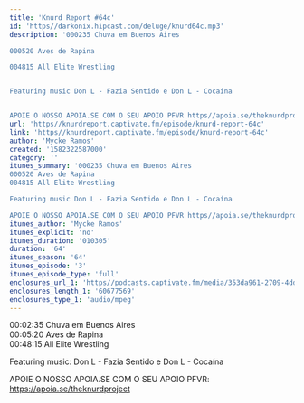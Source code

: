 ```yaml
---
title: 'Knurd Report #64c'
id: 'https//darkonix.hipcast.com/deluge/knurd64c.mp3'
description: '000235 Chuva em Buenos Aires

000520 Aves de Rapina

004815 All Elite Wrestling


Featuring music Don L - Fazia Sentido e Don L - Cocaína


APOIE O NOSSO APOIA.SE COM O SEU APOIO PFVR https//apoia.se/theknurdproject'
url: 'https//knurdreport.captivate.fm/episode/knurd-report-64c'
link: 'https//knurdreport.captivate.fm/episode/knurd-report-64c'
author: 'Mycke Ramos'
created: '1582322587000'
category: ''
itunes_summary: '000235 Chuva em Buenos Aires
000520 Aves de Rapina
004815 All Elite Wrestling

Featuring music Don L - Fazia Sentido e Don L - Cocaína

APOIE O NOSSO APOIA.SE COM O SEU APOIO PFVR https//apoia.se/theknurdproject'
itunes_author: 'Mycke Ramos'
itunes_explicit: 'no'
itunes_duration: '010305'
duration: '64'
itunes_season: '64'
itunes_episode: '3'
itunes_episode_type: 'full'
enclosures_url_1: 'https//podcasts.captivate.fm/media/353da961-2709-4ddf-91ed-9789e7291d1b/knurd64c_tc.mp3'
enclosures_length_1: '60677569'
enclosures_type_1: 'audio/mpeg'
---
```

00:02:35 Chuva em Buenos Aires  
00:05:20 Aves de Rapina  
00:48:15 All Elite Wrestling

Featuring music: Don L - Fazia Sentido e Don L - Cocaína

APOIE O NOSSO APOIA.SE COM O SEU APOIO PFVR: https://apoia.se/theknurdproject